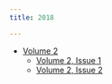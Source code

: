 ```yaml
---
title: 2018

---
```


 * [Volume 2](2/)
   * [Volume 2, Issue 1](2/issue1)
   * [Volume 2, Issue 2](2/issue2)